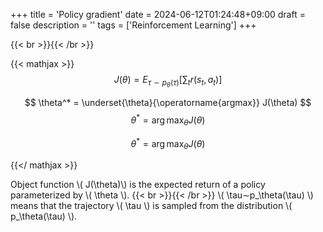 +++
title = 'Policy gradient'
date = 2024-06-12T01:24:48+09:00
draft = false
description = ''
tags = ['Reinforcement Learning']
+++
<!-- 
{{< showimg >}}
cover.jpg
{{< /showimg >}} -->

<!-- comment -->
{{< br >}}{{< /br >}}
<!-- 
Hi!
Don't you know how sweet the policy gradient tastes?
https://rail.eecs.berkeley.edu/deeprlcourse-fa18/static/slides/lec-5.pdf

  ≈ \frac{1}{n}
comment -->
{{< mathjax >}}
$$  J(\theta) = E_{\tau ∼p_\theta(\tau)} \left[ \sum_{t}r(s_t, a_t) \right]$$

$$ \theta^* = \underset{\theta}{\operatorname{argmax}} J(\theta) $$
$$ \theta^* = \arg\max_{\theta} J(\theta)$$

$$ \theta^* = \mathop{\mathrm{arg\,max}}_{\theta} J(\theta) $$

{{</ mathjax >}}

Object function   \\( J(\theta)\\) is the expected return of a policy parameterized by \\( \theta \\).
{{< br >}}{{< /br >}}
\\( \tau∼p_\theta(\tau) \\) means that the trajectory 
\\( \tau \\) is sampled from the distribution 
\\( p_\theta(\tau) \\).

<!--
{{< br >}}{{< /br >}}{{< br >}}{{< /br >}}{{< br >}}{{< /br >}}
{{< mathjax >}}
$$ E=mc^2 $$
$$ \frac{1}{2} \cdot (x + y) $$
$$ f(x) = x^2 $$
$$ x = 2 $$
$$\displaystyle \int_{-\infty }^{\infty}f(x)dx$$
$$ \lim_{n \to \infty} \frac{1}{n} = 0 $$
$$  V^*(s) = \max_a \left[ R(s, a) + \gamma \sum_{s'} P(s' | s, a) V^*(s') \right]  $$

$$\begin{align}
&a=x+y+z\
&b+c=w
\end{align}$$

$$\begin{flalign}
&a=x+y+z\
&b+c=w
\end{flalign}$$

{{< /mathjax >}}